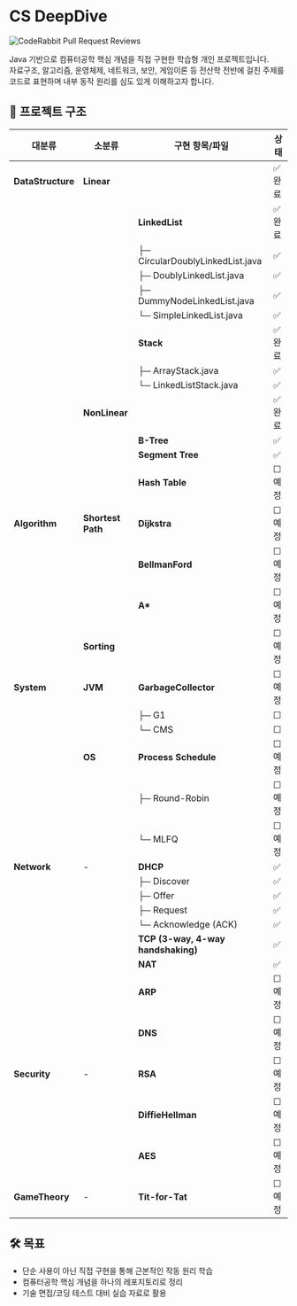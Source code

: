 # CS DeepDive  
![CodeRabbit Pull Request Reviews](https://img.shields.io/coderabbit/prs/github/column-wise/CS-DeepDive?utm_source=oss&utm_medium=github&utm_campaign=column-wise%2FCS-DeepDive&labelColor=171717&color=FF570A&link=https%3A%2F%2Fcoderabbit.ai&label=CodeRabbit+Reviews)  

Java 기반으로 컴퓨터공학 핵심 개념을 직접 구현한 학습형 개인 프로젝트입니다.  
자료구조, 알고리즘, 운영체제, 네트워크, 보안, 게임이론 등 전산학 전반에 걸친 주제를 코드로 표현하며 내부 동작 원리를 심도 있게 이해하고자 합니다.


## 📁 프로젝트 구조

| 대분류             | 소분류              | 구현 항목/파일                         | 상태     |
|--------------------|----------------------|----------------------------------------|----------|
| **DataStructure**  | **Linear**           |                                        | ✅ 완료  |
|                    |                      | **LinkedList**                         | ✅ 완료  |
|                    |                      | ├─ CircularDoublyLinkedList.java       | ✅       |
|                    |                      | ├─ DoublyLinkedList.java               | ✅       |
|                    |                      | ├─ DummyNodeLinkedList.java            | ✅       |
|                    |                      | └─ SimpleLinkedList.java               | ✅       |
|                    |                      | **Stack**                              | ✅ 완료  |
|                    |                      | ├─ ArrayStack.java                     | ✅       |
|                    |                      | └─ LinkedListStack.java                | ✅       |
|                    | **NonLinear**        |                                        | ✅ 완료  |
|                    |                      | **B-Tree**                             | ✅       |
|                    |                      | **Segment Tree**                       | ✅       |
|                    |                      | **Hash Table**                         | ☐ 예정  |
| **Algorithm**      | **Shortest Path**    | **Dijkstra**                           | ☐ 예정  |
|                    |                      | **BellmanFord**                        | ☐ 예정  |
|                    |                      | **A\***                                | ☐ 예정  |
|                    | **Sorting**          |                                        | ☐ 예정  |
| **System**         | **JVM**              | **GarbageCollector**                   | ☐ 예정  |
|                    |                      | ├─ G1                                  | ☐       |
|                    |                      | └─ CMS                                 | ☐       |
|                    | **OS**               | **Process Schedule**                   | ☐ 예정  |
|                    |                      | ├─ Round-Robin                         | ☐ 예정  |
|                    |                      | └─ MLFQ                                | ☐ 예정  |
| **Network**        | -                    | **DHCP**                               | ✅       |
|                    |                      | ├─ Discover                            | ✅       |
|                    |                      | ├─ Offer                               | ✅       |
|                    |                      | ├─ Request                             | ✅       |
|                    |                      | └─ Acknowledge (ACK)                   | ✅       |
|                    |                      | **TCP (3-way, 4-way handshaking)**     | ✅       |
|                    |                      | **NAT**                                | ✅       |
|                    |                      | **ARP**                                | ☐ 예정  |
|                    |                      | **DNS**                                | ☐ 예정  |
| **Security**       | -                    | **RSA**                                | ☐ 예정  |
|                    |                      | **DiffieHellman**                      | ☐ 예정  |
|                    |                      | **AES**                                | ☐ 예정  |
| **GameTheory**     | -                    | **Tit-for-Tat**                        | ☐ 예정  |


## 🛠️ 목표

- 단순 사용이 아닌 직접 구현을 통해 근본적인 작동 원리 학습
- 컴퓨터공학 핵심 개념을 하나의 레포지토리로 정리
- 기술 면접/코딩 테스트 대비 실습 자료로 활용
